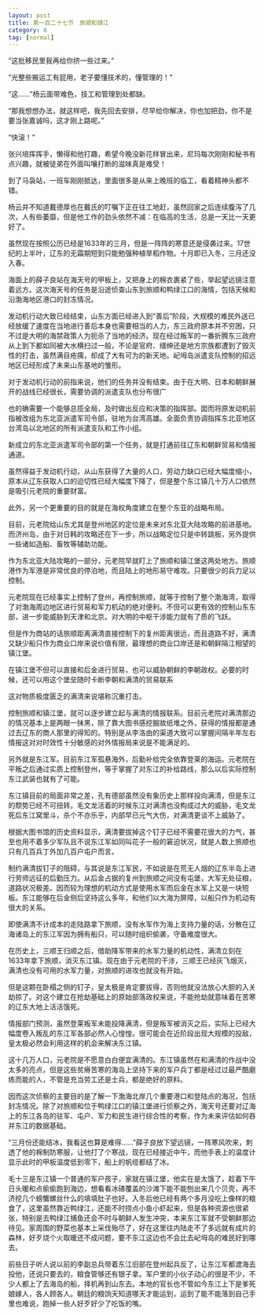 ```yaml
---
layout: post
title: 第一百二十七节　旅顺和镇江
category: 6
tag: [normal]
---
```


“这批移民里我再给你挤一些过来。”

“光整些搬运工有屁用，老子要懂技术的，懂管理的！”

“这……”杨云面带难色，技工和管理到处都缺。

“那我想想办法，就这样吧，我先回去安排，尽早给你解决，你也加把劲，你不是要当张嘉诚吗，这才刚上路呢。”

“快滚！”

张兴培挥挥手，懒得和他打趣，希望今晚没新花样冒出来，尼玛每次刚刚和秘书有点兴趣，就被徒弟在外面叫嚷打断的滋味真是难受！

到了马袅站，一班车刚刚抵达，里面很多是从来上晚班的临工，看着精神头都不错。

杨云并不知道戴德厚也在戴氏的叮嘱下正在往工地赶，虽然回家之后连续腹泻了几次，人有些萎靡，但是他工作的劲头依然不减：在临高的生活，总是一天比一天更好了。

虽然现在按照公历已经是1633年的三月，但是一阵阵的寒意还是侵袭过来。17世纪的上半叶，辽东的无霜期短到只能勉强种植旱稻作物。十月即已入冬，三月还没入春。

海面上的薛子良站在海天号的甲板上，又把身上的棉衣裹紧了些，举起望远镜注意着远方。这次海天号的任务是沿途侦查山东到旅顺和鸭绿江口的海情，包括天候和沿渤海地区港口的封冻情况。

发动机行动大致已经结束，山东方面已经进入到“善后”阶段，大规模的难民外送已经放缓了速度在当地进行善后本身也需要相当的人力，东三政府原本并不穷困，只不过是大明的海禁政策人为扼杀了当地的经济。现在经过叛军的一番折腾东三政府从上到下都如同被大水横扫过一般，不论是官府、缙绅还是地方宗族都遭到了毁灭性的打击，虽然满目疮痍，却成了大有可为的新天地。屺坶岛派遣支队控制的招远地区已经形成了未来山东基地的雏形。

对于发动机行动的前指来说，他们的任务并没有结束。由于在大明、日本和朝鲜展开的战线已经很长，需要协调的派遣支队也分布很广

也的确需要一个能够总揽全局，及时做出反应和决策的指挥部。囡而将原发动机前指被改组为东北亚派遣军司令部，驻地为台湾高雄。全面负责协调指挥东北亚地区台湾岛以北地区的所有派遣支队和工作小组。

新成立的东北亚派遣军司令部的第一个任务，就是打通前往辽东和朝鲜贸易和情报通道。

虽然得益于发动机行动，从山东获得了大量的人口，劳动力缺口已经大幅度缩小，原本从辽东获取人口的迫切性已经大幅度下降了，但是整个东江镇几十万人口依然是吸引元老院的重要财富。

此外，另一个更重要的目的就是在海权角度建立在整个东亚的战略布局。

目前，元老院给山东尤其是登州地区的定位是未来对东北亚大陆攻略的前进基地。而济州岛，由于对日韩的攻略还在下一步，所以战略定位只是中转跳板，另外提供一些诸如造船、畜牧等辅助功能。

作为东北亚大陆攻略的一部分，元老院早就盯上了旅顺和镇江堡这两处地方。旅顺港作为军港是非常优良的停泊地，而且陆上的地形易守难攻。只要很少的兵力足以控制。

元老院现在已经事实上控制了登州，再控制旅顺，就等于控制了整个渤海湾，取得了对渤海周边地区进行贸易和军力机动的绝对便利。不但可以更有效的控制山东东部，进一步能威胁到天津和北京。对大明的中枢干涉能力就有了质的飞跃。

但是作为商站的话旅顺距离满清直接控制下的复州距离很远，而且道路不好，满清又缺少船只作为商业口岸来说价值有限，最理想的商业口岸还是和朝鲜隔江相望的镇江堡。

在镇江堡不但可以直接和后金进行贸易，也可以威胁朝鲜的李朝政权。必要的时候，还可以用这个堡垒随时卡断李朝和满清的贸易联系

这对物质极度匮乏的满清来说堪称沉重打击。

控制旅顺和镇江堡，就可以逐步建立起与满清的情报联系。目前元老院对满清那边的情况基本上是两眼一抹黑，除了靠大图书感挖掘故纸堆之外，获得的情报都是通过去辽东的商人那里的得知的。特别是从李洛由的渠道大致可以掌握间隔半年左右情报这对对时效性十分敏感的对外情报局来说是不能满足的。

另外就是东江军。目前东江军孤悬海外，后勤补给完全依靠登莱的海运。元老院在平叛之后通过实质上控制登州，等于掌握了对东江的补给路线，那么以后实际控制东江武装也就有了可能。

东江镇目前的局面非常之差，孔有德部虽然没有象历史上那样投向满清，但是东江的颓势已经不可扭转。毛文龙活着的时候东江对满清也没构成过大的威胁，毛文龙死后东江窝里斗，杀个不亦乐乎，内部早已元气大伤，对满清更谈不上威胁了。

根据大图书馆的历史资料显示，满清要拔掉这个钉子已经不需要花很大的力气，甚至也用不着多少军队且不说东江军如同叫花子一般的窘迫状况，就是人数上旅顺也只有几百兵丁外加几百户屯户而言。

制约满清拔钉子的阻碍，与其说是东江军民，不如说是在荒无人烟的辽东半岛上进行劳师远征的后勤压力。从后金占据的复州到旅顺之间没有屯堡，大军无处征粮，道路状况极差。因而较为理想的机动方式是使用水军而后金在水军上又是一块短板。东江能够在后金侧后坚持这么多年，和他们以大海为屏障，以船只作为机动有很大的关系。

即使满清不计成本的走陆路拿下旅顺，没有水军作为海上支持力量的话，分散在辽海诸岛上的东江军因为拥有船只，可以随时组织偷袭，守备难度很大。

在历史上，三顺王归顺之后，借助降军带来的水军力量的机动性，满清立刻在1633年拿下旅顺，消灭东江镇。现在由于元老院的干涉，三顺王已经灰飞烟灭，满清也没有可用的水军力量，对旅顺的进攻也就没有开始。

但是这颗在卧榻之侧的钉子，皇太极是肯定要拔得，否则他就没法放心大胆的入关劫掠了。对这个建立在抢劫基础上的原始部落政权来说，不能抢劫就意味着在苦寒的辽东大地上活活饿死。

情报部门预测，虽然登莱叛军未能投降满清，但是叛军被消灭之后，实际上已经大幅度卷入叛乱的东江军各部必然人心惶惶。很可能会在近阶段出现大规模的投敌，皇太极必然会利用这样的机会来解决东江镇。

这十几万人口，元老院是不愿意白白便宜满清的。东江镇虽然在和满清的作战中没太多的亮点，但是这些贫瘠苦寒的海岛上坚持下来的军户兵丁都是经过过最严酷磨练而能的人，不管是充当劳工还是士兵，都是绝好的原料。

因而这次侦察的主要目的是了解一下渤海北岸几个重要港口和登陆点的海况，包括封冻情况。除了对旅顺和位于鸭绿江口的镇江堡进行侦察之外，海天号还要对辽海上的东江各岛的驻军、屯户、军力和民生进行综合性的考察，作为未来评估如何吞并东江的数据基础。

“三月份还能结冰，我看这也算是难得……”薛子良放下望远镜，一阵寒风吹来，刺透了他的棉制防寒服，让他打了个寒战，现在已经接近中午，而他手表上的温度计显示此时的甲板温度低到零下，船上的帆缆都结了冰。

毛十三是东江镇一个普通的军户孩子，家就在镇江堡，他实在是太饿了，趁着下午日头暖和点偷偷跑到海边，想看看冰碴覆盖的沙滩下能不能刨出来几个贝壳，再不济挖几个螃蟹螺丝什么的填填肚子也好。入冬后他已经有两个多月没吃上像样的粮食了，这里虽然靠近鸭绿江，还能不时捞点小鱼小虾起来，但是各种资源也很紧张，特别是去鸭绿江捕鱼还会不时与朝鲜人发生冲突，本来东江军就不受朝鲜那边待见。家周围的野菜也基本上采伐殆尽了，好在这里往内陆走不了多远就有成片的森林，好歹烧个火取暖还不成问题，要不东江这边也不会比去屺坶岛的难民好到哪去。

前些日子听人说以前的李副总兵带着东江旧部在登州起兵反了，让东江军都渡海去投他，还说只要去的，粮食管够还有银子拿。军户里的小伙子动心的很是不少，不少人都上了去海岛的船，择机再到山东去。本地的官长也不管如今东江上下是爹死娘嫁人，各人顾各人。朝廷的粮饷天知道哪天才能运到，运到了能不能落到自己手里也难说，跑掉一些人好歹好少了吃饭的嘴。
